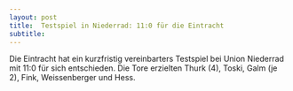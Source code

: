 ```yaml
---
layout: post
title:  Testspiel in Niederrad: 11:0 für die Eintracht
subtitle:  
---
```


Die Eintracht hat ein kurzfristig vereinbarters Testspiel bei Union Niederrad mit 11:0 für sich entschieden. Die Tore erzielten Thurk (4), Toski, Galm (je 2), Fink, Weissenberger und Hess.


